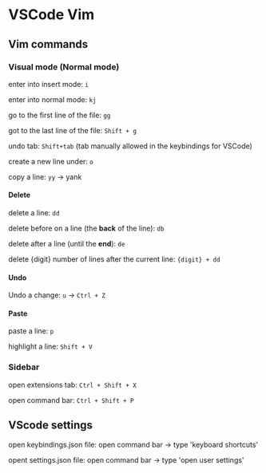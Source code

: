 # VSCode Vim

## Vim commands

### Visual mode (Normal mode)
enter into insert mode: `i`

enter into normal mode: `kj`

go to the first line of the file: `gg`

got to the last line of the file: `Shift + g`

undo tab: `Shift+tab` (tab manually allowed in the keybindings for VSCode)

create a new line under: `o`

copy a line: `yy` -> yank

#### Delete 
delete a line: `dd`

delete before on a line (the **back** of the line): `db`

delete after a line (until the **end**): `de`

delete {digit} number of lines after the current line: `{digit} + dd`

#### Undo

Undo a change: `u` -> `Ctrl + Z`  

#### Paste

paste a line: `p`

highlight a line: `Shift + V`

### Sidebar
open extensions tab: `Ctrl + Shift + X`

open command bar: `Ctrl + Shift + P` 

## VScode settings
open keybindings.json file: open command bar -> type 'keyboard shortcuts'

opent settings.json file: open command bar -> type 'open user settings'

